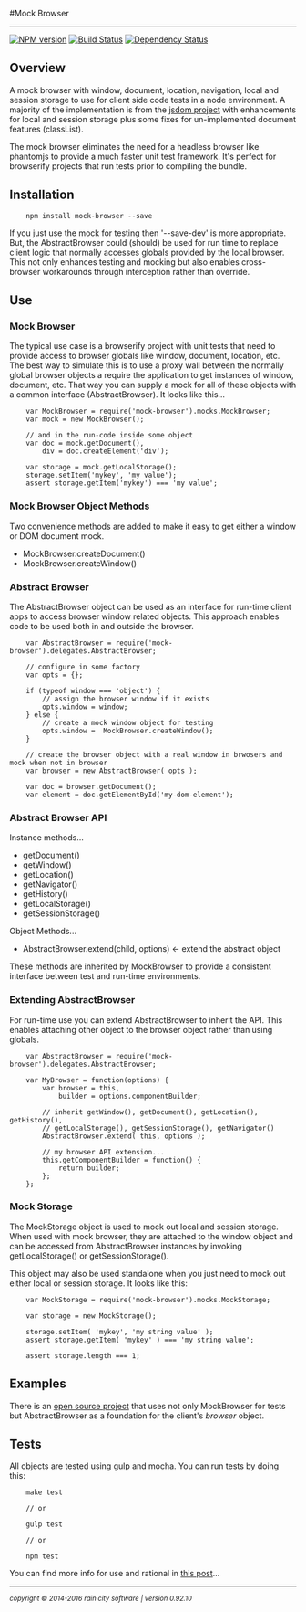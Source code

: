 #Mock Browser
- - -

[![NPM version](https://badge.fury.io/js/mock-browser.svg)](http://badge.fury.io/js/mock-browser) [![Build Status](https://travis-ci.org/darrylwest/mock-browser.svg?branch=master)](https://travis-ci.org/darrylwest/mock-browser) [![Dependency Status](https://david-dm.org/darrylwest/mock-browser.svg)](https://david-dm.org/darrylwest/mock-browser)

## Overview

A mock browser with window, document, location, navigation, local and session storage to use for client side code tests in a node environment.  A majority of the implementation is from the [jsdom project](https://github.com/tmpvar/jsdom) with enhancements for local and session storage plus some fixes for un-implemented document features (classList).

The mock browser eliminates the need for a headless browser like phantomjs to provide a much faster unit test framework.  It's perfect for browserify projects that run tests prior to compiling the bundle.

## Installation

~~~
    npm install mock-browser --save
~~~

If you just use the mock for testing then '--save-dev' is more appropriate.  But, the AbstractBrowser could (should) be used for run time to replace client logic that normally accesses globals provided by the local browser.  This not only enhances testing and mocking but also enables cross-browser workarounds through interception rather than override.

## Use

### Mock Browser

The typical use case is a browserify project with unit tests that need to provide access to browser globals like window, document, location, etc.  The best way to simulate this is to use a proxy wall between the normally global browser objects a require the application to get instances of window, document, etc.  That way you can supply a mock for all of these objects with a common interface (AbstractBrowser).  It looks like this...

~~~
	var MockBrowser = require('mock-browser').mocks.MockBrowser;
	var mock = new MockBrowser();

    // and in the run-code inside some object
    var doc = mock.getDocument(),
    	div = doc.createElement('div');

    var storage = mock.getLocalStorage();
    storage.setItem('mykey', 'my value');
    assert storage.getItem('mykey') === 'my value';
~~~

### Mock Browser Object Methods

Two convenience methods are added to make it easy to get either a window or DOM document mock.

* MockBrowser.createDocument()
* MockBrowser.createWindow()

### Abstract Browser

The AbstractBrowser object can be used as an interface for run-time client apps to access browser window related objects.  This approach enables code to be used both in and outside the browser.

~~~
	var AbstractBrowser = require('mock-browser').delegates.AbstractBrowser;

	// configure in some factory
	var opts = {};

    if (typeof window === 'object') {
    	// assign the browser window if it exists
    	opts.window = window;
    } else {
    	// create a mock window object for testing
    	opts.window =  MockBrowser.createWindow();
    }

    // create the browser object with a real window in brwosers and mock when not in browser
	var browser = new AbstractBrowser( opts );

    var doc = browser.getDocument();
    var element = doc.getElementById('my-dom-element');
~~~

### Abstract Browser API

Instance methods...

* getDocument()
* getWindow()
* getLocation()
* getNavigator()
* getHistory()
* getLocalStorage()
* getSessionStorage()

Object Methods...

* AbstractBrowser.extend(child, options)  <- extend the abstract object

These methods are inherited by MockBrowser to provide a consistent interface between test and run-time environments.

### Extending AbstractBrowser

For run-time use you can extend AbstractBrowser to inherit the API.  This enables attaching other object to the browser object rather than using globals.

~~~
	var AbstractBrowser = require('mock-browser').delegates.AbstractBrowser;

    var MyBrowser = function(options) {
    	var browser = this,
        	builder = options.componentBuilder;

        // inherit getWindow(), getDocument(), getLocation(), getHistory(),
        // getLocalStorage(), getSessionStorage(), getNavigator()
        AbstractBrowser.extend( this, options );

        // my browser API extension...
        this.getComponentBuilder = function() {
        	return builder;
        };
    };
~~~

### Mock Storage

The MockStorage object is used to mock out local and session storage.  When  used with mock browser, they are attached to the window object and can be accessed from AbstractBrowser instances by invoking getLocalStorage() or getSessionStorage().

This object may also be used standalone when you just need to mock out either local or session storage.  It looks like this:

~~~
	var MockStorage = require('mock-browser').mocks.MockStorage;

    var storage = new MockStorage();

    storage.setItem( 'mykey', 'my string value' );
    assert storage.getItem( 'mykey' ) === 'my string value';

    assert storage.length === 1;
~~~

## Examples

There is an [open source project](https://github.com/darrylwest/enigma-keyword-client)  that uses not only MockBrowser for tests but AbstractBrowser as a foundation for the client's _browser_ object.

## Tests

All objects are tested using gulp and mocha.  You can run tests by doing this:

~~~
	make test

    // or

    gulp test

    // or

    npm test
~~~

You can find more info for use and rational in [this post](http://blog.raincitysoftware.com/Mock-Browser-for-Client-Testing-in-Node/)...
- - -
<p><small><em>copyright © 2014-2016 rain city software | version 0.92.10</em></small></p>
